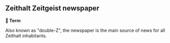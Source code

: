 ## Zeithalt Zeitgeist newspaper

**📑 Term**

Also known as "double-Z", the newspaper is the main source of news for all Zeithalt inhabitants.

